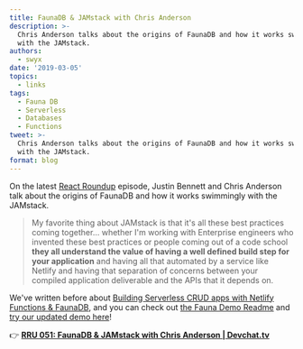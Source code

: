 ```yaml
---
title: FaunaDB & JAMstack with Chris Anderson
description: >-
  Chris Anderson talks about the origins of FaunaDB and how it works swimmingly
  with the JAMstack.
authors:
  - swyx
date: '2019-03-05'
topics:
  - links
tags:
  - Fauna DB
  - Serverless
  - Databases
  - Functions
tweet: >-
  Chris Anderson talks about the origins of FaunaDB and how it works swimmingly
  with the JAMstack.
format: blog
---
```

On the latest [React Roundup](https://devchat.tv/react-round-up/) episode, Justin Bennett and Chris Anderson talk about the origins of FaunaDB and how it works swimmingly with the JAMstack.

> My favorite thing about JAMstack is that it's all these best practices coming together... whether I'm working with Enterprise engineers who invented these best practices or people coming out of a code school **they all understand the value of having a well defined build step for your application** and having all that automated by a service like Netlify and having that separation of concerns between your compiled application deliverable and the APIs that it depends on.

We've written before about [Building Serverless CRUD apps with Netlify Functions & FaunaDB](https://www.netlify.com/blog/2018/07/09/building-serverless-crud-apps-with-netlify-functions--faunadb/), and you can check out [the Fauna Demo Readme](https://github.com/fauna/netlify-faunadb-todomvc) and [try our updated demo here](https://github.com/sw-yx/netlify-fauna-todo)!

👉 [**RRU 051: FaunaDB & JAMstack with Chris Anderson | Devchat.tv**](https://devchat.tv/react-round-up/rru-051-faunadb-jamstack-with-chris-anderson/)
